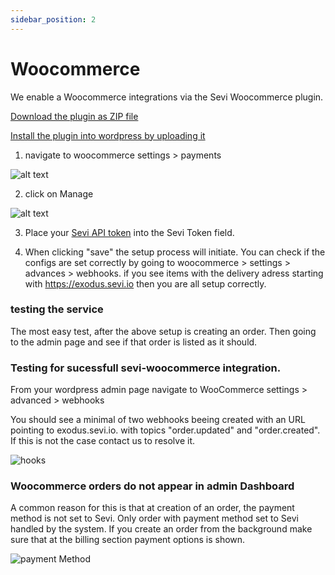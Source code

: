 ```yaml
---
sidebar_position: 2
---
```


# Woocommerce

We enable a Woocommerce integrations via the Sevi Woocommerce plugin.

[Download the plugin as ZIP file](https://github.com/sevifinance/Sevi-Woocommerce-Plugin/archive/refs/heads/main.zip)

[Install the plugin into wordpress by uploading it](https://www.wpbeginner.com/beginners-guide/step-by-step-guide-to-install-a-wordpress-plugin-for-beginners/)


1. navigate to woocommerce settings > payments


![alt text](/img/woocommerce/woocommerceSettings.png "Settings")


2. click on Manage

![alt text](/img/woocommerce/pluginSettings.png "Settings")

3. Place your [Sevi API token](/docs/developer/intro) into the Sevi Token field.


4. When clicking "save" the setup process will initiate. You can check if the configs are set correctly by going to woocommerce > settings > advances > webhooks.
   if you see items with the delivery adress starting with https://exodus.sevi.io then you are all setup correctly.


### testing the service
The most easy test, after the above setup is creating an order. Then going to the admin page and see if that order is listed as it should. 


### Testing for sucessfull sevi-woocommerce integration.

From your wordpress admin page navigate to WooCommerce settings > advanced > webhooks

You should see a minimal of two webhooks beeing created with an URL pointing to exodus.sevi.io.
with topics  "order.updated" and "order.created". If this is not the case contact us to resolve it.

![hooks](/img/woocommerce/hooks.png "hooks")


### Woocommerce orders do not appear in admin Dashboard

A common reason for this is that at creation of an order, the payment method is not set to Sevi. Only order with payment method set to Sevi handled by the system. If you create an order from the background make sure that at the billing section payment options is shown.



![payment Method](/img/woocommerce/selectPaymentMethod.png "Set payment method")
